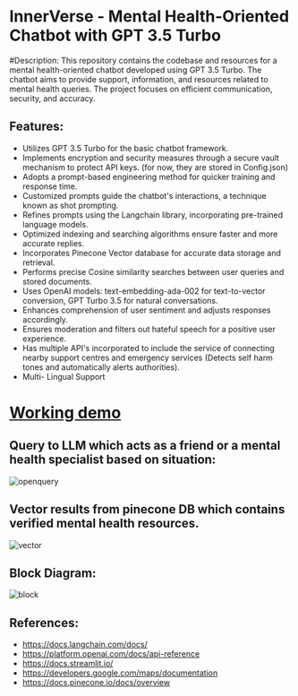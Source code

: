 # InnerVerse - Mental Health-Oriented Chatbot with GPT 3.5 Turbo
#Description:
This repository contains the codebase and resources for a mental health-oriented chatbot developed using GPT 3.5 Turbo. The chatbot aims to provide support, information, and resources related to mental health queries. The project focuses on efficient communication, security, and accuracy.

## Features:

* Utilizes GPT 3.5 Turbo for the basic chatbot framework.
* Implements encryption and security measures through a secure vault mechanism to protect API keys. (for now, they are stored in Config.json)
* Adopts a prompt-based engineering method for quicker training and response time.
* Customized prompts guide the chatbot's interactions, a technique known as shot prompting.
* Refines prompts using the Langchain library, incorporating pre-trained language models.
* Optimized indexing and searching algorithms ensure faster and more accurate replies.
* Incorporates Pinecone Vector database for accurate data storage and retrieval.
* Performs precise Cosine similarity searches between user queries and stored documents.
* Uses OpenAI models: text-embedding-ada-002 for text-to-vector conversion, GPT Turbo 3.5 for natural conversations.
* Enhances comprehension of user sentiment and adjusts responses accordingly.
* Ensures moderation and filters out hateful speech for a positive user experience.
* Has multiple API's incorporated to include the service of connecting nearby support centres and emergency services (Detects self harm tones and automatically alerts authorities).
* Multi- Lingual Support

# [Working demo](https://www.youtube.com/watch?v=rYcOEaN-v0I)

## Query to LLM which acts as a friend or a mental health specialist based on situation:
![openquery](/assets/open.png)

## Vector results from pinecone DB which contains verified mental health resources.
![vector](/assets/vec.png)

## Block Diagram:
![block](/assets/block.png)


## References:

* https://docs.langchain.com/docs/
* https://platform.openai.com/docs/api-reference
* https://docs.streamlit.io/
* https://developers.google.com/maps/documentation
* https://docs.pinecone.io/docs/overview


